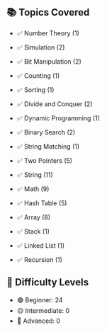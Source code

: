 ## 📚 Topics Covered
- ✅ Number Theory (1)
- ✅ Simulation (2)
- ✅ Bit Manipulation (2)
- ✅ Counting (1)
- ✅ Sorting (1)
- ✅ Divide and Conquer (2)
- ✅ Dynamic Programming (1)
- ✅ Binary Search (2)
- ✅ String Matching (1)
- ✅ Two Pointers (5)
- ✅ String (11)
- ✅ Math (9)
- ✅ Hash Table (5)
- ✅ Array (8)


- ✅ Stack (1)
- ✅ Linked List (1)
- ✅ Recursion (1)
## 🧠 Difficulty Levels
- 🟢 Beginner: 24
- 🟡 Intermediate: 0
- 🔴 Advanced: 0
